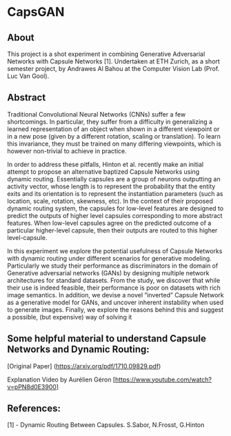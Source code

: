 # CapsGAN

## About
This project is a shot experiment in combining Generative Adversarial Networks with Capsule Networks [1].
Undertaken at ETH Zurich, as a short semester project, by Andrawes Al Bahou at the Computer Vision Lab (Prof. Luc Van Gool).

## Abstract
Traditional Convolutional Neural Networks (CNNs) suffer a few shortcomings. In particular, they suffer from
a difficulty in generalizing a learned representation of an object when shown in a different viewpoint or in a
new pose (given by a different rotation, scaling or translation). To learn this invariance, they must be trained
on many differing viewpoints, which is however non-trivial to achieve in practice.

In order to address these pitfalls, Hinton et al. recently make an initial attempt to propose an alternative
baptized Capsule Networks using dynamic routing. Essentially capsules are a group of neurons outputting
an activity vector, whose length is to represent the probability that the entity exits and its orientation is to
represent the instantiation parameters (such as location, scale, rotation, skewness, etc). In the context of their
proposed dynamic routing system, the capsules for low-level features are designed to predict the outputs of
higher level capsules corresponding to more abstract features. When low-level capsules agree on the predicted
outcome of a particular higher-level capsule, then their outputs are routed to this higher level-capsule.

In this experiment we explore the potential usefulness of Capsule Networks with dynamic routing under different
scenarios for generative modeling. Particularly we study their performance as discriminators in the
domain of Generative adversarial networks (GANs) by designing multiple network architectures for standard
datasets. From the study, we discover that while their use is indeed feasible, their performance is poor
on datasets with rich image semantics. In addition, we devise a novel ”inverted” Capsule Network as a
generative model for GANs, and uncover inherent instability when used to generate images. Finally, we
explore the reasons behind this and suggest a possible, (but expensive) way of solving it


## Some helpful material to understand Capsule Networks and Dynamic Routing: 
[Original Paper] (https://arxiv.org/pdf/1710.09829.pdf)

Explanation Video by Aurélien Géron [https://www.youtube.com/watch?v=pPN8d0E3900] 

## References:
[1] - Dynamic Routing Between Capsules. S.Sabor, N.Frosst, G.Hinton
